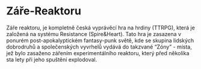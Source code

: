 # Záře-Reaktoru
Záře reaktoru, je kompletně česká vyprávěcí hra na hrdiny (TTRPG), která je založená na systému Resistance (Spire&Heart). Tato hra je zasazena v ponurém post-apokalyptickém fantasy-punk světě, kde se skupina lidských dobrodruhů a společenských vyvrhelů vydává do takzvané “Zóny” - místa, jež bylo zasaženo zářením experimentálního reaktoru, který před několika sta lety při jeho spuštění explodoval.

